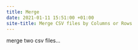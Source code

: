 ```yaml
---
title: Merge
date: 2021-01-11 15:51:00 +01:00
site-title: Merge CSV files by Columns or Rows
---
```


merge two csv files...
